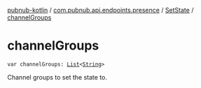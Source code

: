 [pubnub-kotlin](../../index.md) / [com.pubnub.api.endpoints.presence](../index.md) / [SetState](index.md) / [channelGroups](./channel-groups.md)

# channelGroups

`var channelGroups: `[`List`](https://kotlinlang.org/api/latest/jvm/stdlib/kotlin.collections/-list/index.html)`<`[`String`](https://kotlinlang.org/api/latest/jvm/stdlib/kotlin/-string/index.html)`>`

Channel groups to set the state to.

